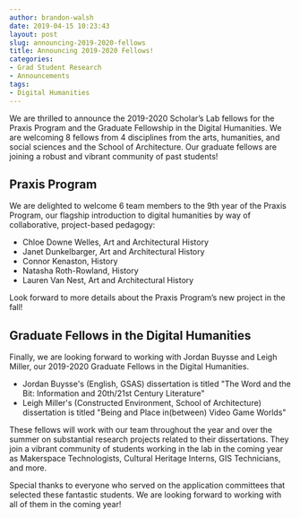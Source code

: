 ```yaml
---
author: brandon-walsh
date: 2019-04-15 10:23:43
layout: post
slug: announcing-2019-2020-fellows
title: Announcing 2019-2020 Fellows!
categories:
- Grad Student Research
- Announcements
tags:
- Digital Humanities
---
```

We are thrilled to announce the 2019-2020 Scholar’s Lab fellows for the Praxis Program and the Graduate Fellowship in the Digital Humanities. We are welcoming 8 fellows from 4 disciplines from the arts, humanities, and social sciences and the School of Architecture. Our graduate fellows are joining a robust and vibrant community of past students!

## Praxis Program

We are delighted to welcome 6 team members to the 9th year of the Praxis Program, our flagship introduction to digital humanities by way of collaborative, project-based pedagogy:

*	Chloe Downe Welles, Art and Architectural History
*	Janet Dunkelbarger, Art and Architectural History
*	Connor Kenaston, History
*	Natasha Roth-Rowland, History
*	Lauren Van Nest, Art and Architectural History

Look forward to more details about the Praxis Program’s new project in the fall!

## Graduate Fellows in the Digital Humanities

Finally, we are looking forward to working with Jordan Buysse and Leigh Miller, our 2019-2020 Graduate Fellows in the Digital Humanities.

*	Jordan Buysse's (English, GSAS) dissertation is titled "The Word and the Bit: Information and 20th/21st Century Literature"
*	Leigh Miller's (Constructed Environment, School of Architecture) dissertation is titled "Being and Place in(between) Video Game Worlds"

These fellows will work with our team throughout the year and over the summer on substantial research projects related to their dissertations. They join a vibrant community of students working in the lab in the coming year as Makerspace Technologists, Cultural Heritage Interns, GIS Technicians, and more.

Special thanks to everyone who served on the application committees that selected these fantastic students. We are looking forward to working with all of them in the coming year!


